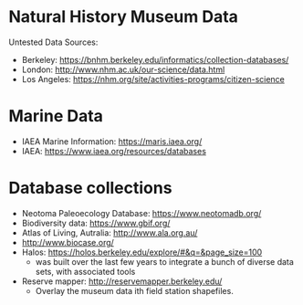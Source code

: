 # Natural History Museum Data

Untested Data Sources:

* Berkeley: https://bnhm.berkeley.edu/informatics/collection-databases/
* London: http://www.nhm.ac.uk/our-science/data.html
* Los Angeles: https://nhm.org/site/activities-programs/citizen-science

# Marine Data

* IAEA Marine Information: https://maris.iaea.org/
* IAEA: https://www.iaea.org/resources/databases

# Database collections

* Neotoma Paleoecology Database: https://www.neotomadb.org/
* Biodiversity data: https://www.gbif.org/
* Atlas of Living, Autralia: http://www.ala.org.au/
* http://www.biocase.org/
* Halos: https://holos.berkeley.edu/explore/#&q=&page_size=100
  * was built over the last few years to integrate a bunch of diverse data sets, with associated tools
* Reserve mapper: http://reservemapper.berkeley.edu/
   * Overlay the museum data ith field station shapefiles.
